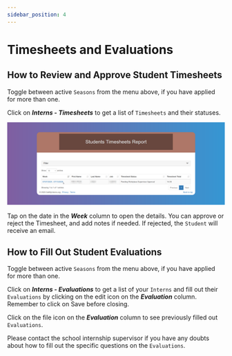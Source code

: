 ```yaml
---
sidebar_position: 4
---
```

# Timesheets and Evaluations

## How to Review and Approve Student Timesheets

Toggle between active `Seasons` from the menu above, if you have applied for more than one.

Click on **_Interns - Timesheets_** to get a list of `Timesheets` and their statuses.

![Interns Timesheets](images/interns-timesheets.png)

Tap on the date in the **_Week_** column to open the details. You can approve or reject the Timesheet, and add notes if needed. If rejected, the `Student` will receive an email.

## How to Fill Out Student Evaluations

Toggle between active `Seasons` from the menu above, if you have applied for more than one.

Click on **_Interns - Evaluations_** to get a list of your `Interns` and fill out their `Evaluations` by clicking on the edit icon on the **_Evaluation_** column. Remember to click on Save before closing.

Click on the file icon on the **_Evaluation_** column to see previously filled out `Evaluations`.

Please contact the school internship supervisor if you have any doubts about how to fill out the specific questions on the `Evaluations`.
